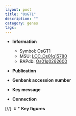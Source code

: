 ```yaml
---
layout: post
title: "OsGT1"
description: ""
category: genes
tags: 
---
```


* **Information**  
    + Symbol: OsGT1  
    + MSU: [LOC_Os01g15780](http://rice.uga.edu/cgi-bin/ORF_infopage.cgi?orf=LOC_Os01g15780)  
    + RAPdb: [Os01g0262600](http://rapdb.dna.affrc.go.jp/viewer/gbrowse_details/irgsp1?name=Os01g0262600)  

* **Publication**  

* **Genbank accession number**  

* **Key message**  

* **Connection**  

[//]: # * **Key figures**  


